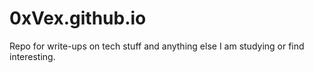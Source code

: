 # 0xVex.github.io
Repo for write-ups on tech stuff and anything else I am studying or find interesting.
